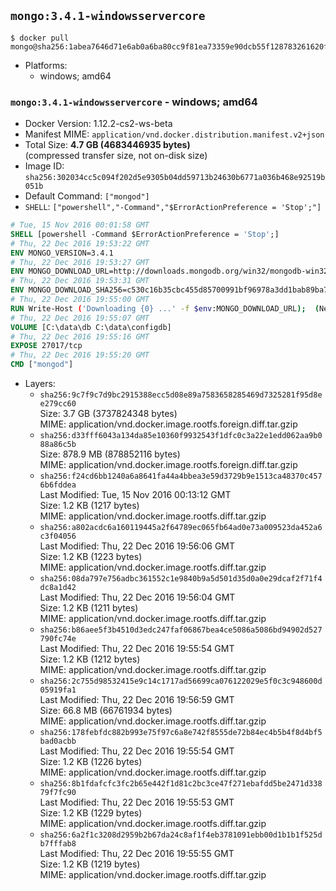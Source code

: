 ## `mongo:3.4.1-windowsservercore`

```console
$ docker pull mongo@sha256:1abea7646d71e6ab0a6ba80cc9f81ea73359e90dcb55f128783261620f54c857
```

-	Platforms:
	-	windows; amd64

### `mongo:3.4.1-windowsservercore` - windows; amd64

-	Docker Version: 1.12.2-cs2-ws-beta
-	Manifest MIME: `application/vnd.docker.distribution.manifest.v2+json`
-	Total Size: **4.7 GB (4683446935 bytes)**  
	(compressed transfer size, not on-disk size)
-	Image ID: `sha256:302034cc5c094f202d5e9305b04dd59713b24630b6771a036b468e92519b051b`
-	Default Command: `["mongod"]`
-	`SHELL`: `["powershell","-Command","$ErrorActionPreference = 'Stop';"]`

```dockerfile
# Tue, 15 Nov 2016 00:01:58 GMT
SHELL [powershell -Command $ErrorActionPreference = 'Stop';]
# Thu, 22 Dec 2016 19:53:22 GMT
ENV MONGO_VERSION=3.4.1
# Thu, 22 Dec 2016 19:53:27 GMT
ENV MONGO_DOWNLOAD_URL=http://downloads.mongodb.org/win32/mongodb-win32-x86_64-2008plus-ssl-3.4.1-signed.msi
# Thu, 22 Dec 2016 19:53:31 GMT
ENV MONGO_DOWNLOAD_SHA256=c530c16b35cbc455d85700991bf96978a3dd1bab89ba7a11ff360777334e006a
# Thu, 22 Dec 2016 19:55:00 GMT
RUN Write-Host ('Downloading {0} ...' -f $env:MONGO_DOWNLOAD_URL); 	(New-Object System.Net.WebClient).DownloadFile($env:MONGO_DOWNLOAD_URL, 'mongo.msi'); 		Write-Host ('Verifying sha256 ({0}) ...' -f $env:MONGO_DOWNLOAD_SHA256); 	if ((Get-FileHash mongo.msi -Algorithm sha256).Hash -ne $env:MONGO_DOWNLOAD_SHA256) { 		Write-Host 'FAILED!'; 		exit 1; 	}; 		Write-Host 'Installing ...'; 	Start-Process msiexec -Wait 		-ArgumentList @( 			'/i', 			'mongo.msi', 			'/quiet', 			'/qn', 			'INSTALLLOCATION=C:\mongodb', 			'ADDLOCAL=all' 		); 	$env:PATH = 'C:\mongodb\bin;' + $env:PATH; 	[Environment]::SetEnvironmentVariable('PATH', $env:PATH, [EnvironmentVariableTarget]::Machine); 		Write-Host 'Verifying install ...'; 	Write-Host '  mongo --version'; mongo --version; 	Write-Host '  mongod --version'; mongod --version; 		Write-Host 'Removing ...'; 	Remove-Item C:\mongodb\bin\*.pdb -Force; 	Remove-Item C:\windows\installer\*.msi -Force; 	Remove-Item mongo.msi -Force; 		Write-Host 'Complete.';
# Thu, 22 Dec 2016 19:55:07 GMT
VOLUME [C:\data\db C:\data\configdb]
# Thu, 22 Dec 2016 19:55:16 GMT
EXPOSE 27017/tcp
# Thu, 22 Dec 2016 19:55:20 GMT
CMD ["mongod"]
```

-	Layers:
	-	`sha256:9c7f9c7d9bc2915388ecc5d08e89a7583658285469d7325281f95d8ee279cc60`  
		Size: 3.7 GB (3737824348 bytes)  
		MIME: application/vnd.docker.image.rootfs.foreign.diff.tar.gzip
	-	`sha256:d33fff6043a134da85e10360f9932543f1dfc0c3a22e1edd062aa9b088a86c5b`  
		Size: 878.9 MB (878852116 bytes)  
		MIME: application/vnd.docker.image.rootfs.foreign.diff.tar.gzip
	-	`sha256:f24cd6bb1240a6a8641fa44a4bbea3e59d3729b9e1513ca48370c4576b6fddea`  
		Last Modified: Tue, 15 Nov 2016 00:13:12 GMT  
		Size: 1.2 KB (1217 bytes)  
		MIME: application/vnd.docker.image.rootfs.diff.tar.gzip
	-	`sha256:a802acdc6a160119445a2f64789ec065fb64ad0e73a009523da452a6c3f04056`  
		Last Modified: Thu, 22 Dec 2016 19:56:06 GMT  
		Size: 1.2 KB (1223 bytes)  
		MIME: application/vnd.docker.image.rootfs.diff.tar.gzip
	-	`sha256:08da797e756adbc361552c1e9840b9a5d501d35d0a0e29dcaf2f71f4dc8a1d42`  
		Last Modified: Thu, 22 Dec 2016 19:56:04 GMT  
		Size: 1.2 KB (1211 bytes)  
		MIME: application/vnd.docker.image.rootfs.diff.tar.gzip
	-	`sha256:b86aee5f3b4510d3edc247faf06867bea4ce5086a5086bd94902d527790fc74e`  
		Last Modified: Thu, 22 Dec 2016 19:55:54 GMT  
		Size: 1.2 KB (1212 bytes)  
		MIME: application/vnd.docker.image.rootfs.diff.tar.gzip
	-	`sha256:2c755d98532415e9c14c1717ad56699ca076122029e5f0c3c948600d05919fa1`  
		Last Modified: Thu, 22 Dec 2016 19:56:59 GMT  
		Size: 66.8 MB (66761934 bytes)  
		MIME: application/vnd.docker.image.rootfs.diff.tar.gzip
	-	`sha256:178febfdc882b993e75f97c6a8e742f8555de72b84ec4b5b4f8d4bf5bad0acbb`  
		Last Modified: Thu, 22 Dec 2016 19:55:54 GMT  
		Size: 1.2 KB (1226 bytes)  
		MIME: application/vnd.docker.image.rootfs.diff.tar.gzip
	-	`sha256:8b1fdafcfc3fc2b65e442f1d81c2bc3ce47f271ebafdd5be2471d33879f7fc90`  
		Last Modified: Thu, 22 Dec 2016 19:55:53 GMT  
		Size: 1.2 KB (1229 bytes)  
		MIME: application/vnd.docker.image.rootfs.diff.tar.gzip
	-	`sha256:6a2f1c3208d2959b2b67da24c8af1f4eb3781091ebb00d1b1b1f525db7fffab8`  
		Last Modified: Thu, 22 Dec 2016 19:55:55 GMT  
		Size: 1.2 KB (1219 bytes)  
		MIME: application/vnd.docker.image.rootfs.diff.tar.gzip
